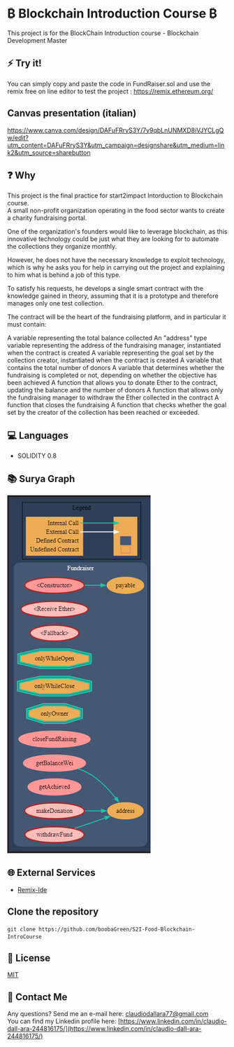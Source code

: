 # ₿ Blockchain Introduction Course ₿

This project is for the BlockChain Introduction course - Blockchain Development Master

## :zap: Try it!

You can simply copy and paste the code in FundRaiser.sol and use the remix free on line editor to test the project :
https://remix.ethereum.org/

## Canvas presentation (italian)

https://www.canva.com/design/DAFuFRryS3Y/7y9qbLnUNMXD8iVJYCLgQw/edit?utm_content=DAFuFRryS3Y&utm_campaign=designshare&utm_medium=link2&utm_source=sharebutton

## :question: Why

This project is the final practice for start2impact Intorduction to Blockchain course.<br>
A small non-profit organization operating in the food sector wants to create a charity fundraising portal.

One of the organization's founders would like to leverage blockchain, as this innovative technology could be just what they are looking for to automate the collections they organize monthly.

However, he does not have the necessary knowledge to exploit technology, which is why he asks you for help in carrying out the project and explaining to him what is behind a job of this type.

To satisfy his requests, he develops a single smart contract with the knowledge gained in theory, assuming that it is a prototype and therefore manages only one test collection.

The contract will be the heart of the fundraising platform, and in particular it must contain:

A variable representing the total balance collected
An "address" type variable representing the address of the fundraising manager, instantiated when the contract is created
A variable representing the goal set by the collection creator, instantiated when the contract is created
A variable that contains the total number of donors
A variable that determines whether the fundraising is completed or not, depending on whether the objective has been achieved
A function that allows you to donate Ether to the contract, updating the balance and the number of donors
A function that allows only the fundraising manager to withdraw the Ether collected in the contract
A function that closes the fundraising
A function that checks whether the goal set by the creator of the collection has been reached or exceeded.

## :computer: Languages

- SOLIDITY 0.8

## :books: Surya Graph

![Surya Graph](surya.png)

## :globe_with_meridians: External Services

- [Remix-Ide](https://remix.ethereum.org/)

## Clone the repository

`git clone https://github.com/boobaGreen/S2I-Food-Blockchain-IntroCourse`

## 📃 License

[MIT](https://choosealicense.com/licenses/mit/)

## 📧 Contact Me

Any questions? Send me an e-mail here: [claudiodallara77@gmail.com](mailto:claudiodallara77@gmail.com)  
You can find my Linkedin profile here: [https://www.linkedin.com/in/claudio-dall-ara-244816175/](https://www.linkedin.com/in/claudio-dall-ara-244816175/)
